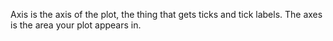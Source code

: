 Axis is the axis of the plot, the thing that gets ticks and tick labels. The axes is the area your plot appears in.